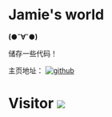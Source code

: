 # Jamie's world

**(●ˇ∀ˇ●)**

储存一些代码！

主页地址：
 [![github](https://img.shields.io/badge/github-Jamie-brightgreen.svg)](https://github.com/PotatoXi)
# Visitor <a href="https://visitorbadge.io/status?path=https%3A%2F%2Fgithub.com%2FPotatoXi%2FJamie"><img src="https://api.visitorbadge.io/api/daily?path=https%3A%2F%2Fgithub.com%2FPotatoXi%2FJamie&label=Visitor&labelColor=%232ccce4&countColor=%23555555&style=plastic" /></a>
